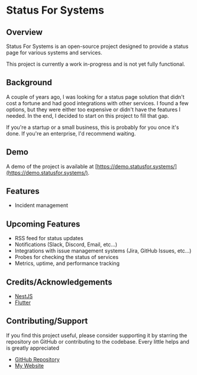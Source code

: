 # Status For Systems

## Overview
Status For Systems is an open-source project designed to provide a status page for various systems and services.

This project is currently a work in-progress and is not yet fully functional.

## Background
A couple of years ago, I was looking for a status page solution that didn't cost a fortune and had good integrations with 
other services. I found a few options, but they were either too expensive or didn't have the features I needed. In the end, 
I decided to start on this project to fill that gap.

If you're a startup or a small business, this is probably for you once it's done. If you're an enterprise, I'd recommend waiting.

## Demo
A demo of the project is available at [https://demo.statusfor.systems/](https://demo.statusfor.systems/).

## Features
- Incident management

## Upcoming Features
- RSS feed for status updates
- Notifications (Slack, Discord, Email, etc...)
- Integrations with issue management systems (Jira, GitHub Issues, etc...)
- Probes for checking the status of services
- Metrics, uptime, and performance tracking

## Credits/Acknowledgements
- [NestJS](https://nestjs.com/)
- [Flutter](https://flutter.dev/)

## Contributing/Support
If you find this project useful, please consider supporting it by starring the repository on GitHub or contributing to the codebase.
Every little helps and is greatly appreciated

- [GitHub Repository](https://github.com/Codox/status-for-systems)
- [My Website](https://rexchoppers.com)